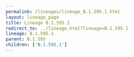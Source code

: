 ```yaml
---
permalink: /lineages/lineage_B.1.595.1.html
layout: lineage_page
title: Lineage B.1.595.1
redirect_to: ../lineage.html?lineage=B.1.595.1
lineage: B.1.595.1
parent: B.1.595
children: ['B.1.595.1']
---
```


